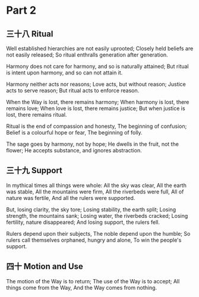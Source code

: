 # Part 2

## 三十八 Ritual

Well established hierarchies are not easily uprooted;
Closely held beliefs are not easily released;
So ritual enthralls generation after generation.

Harmony does not care for harmony, and so is naturally attained;
But ritual is intent upon harmony, and so can not attain it.

Harmony neither acts nor reasons;
Love acts, but without reason;
Justice acts to serve reason;
But ritual acts to enforce reason.

When the Way is lost, there remains harmony;
When harmony is lost, there remains love;
When love is lost, there remains justice;
But when justice is lost, there remains ritual.

Ritual is the end of compassion and honesty,
The beginning of confusion;
Belief is a colourful hope or fear,
The beginning of folly.

The sage goes by harmony, not by hope;
He dwells in the fruit, not the flower;
He accepts substance, and ignores abstraction.

## 三十九 Support

In mythical times all things were whole:
All the sky was clear,
All the earth was stable,
All the mountains were firm,
All the riverbeds were full,
All of nature was fertile,
And all the rulers were supported.

But, losing clarity, the sky tore;
Losing stability, the earth split;
Losing strength, the mountains sank;
Losing water, the riverbeds cracked;
Losing fertility, nature disappeared;
And losing support, the rulers fell.

Rulers depend upon their subjects,
The noble depend upon the humble;
So rulers call themselves orphaned, hungry and alone,
To win the people's support.

## 四十 Motion and Use

The motion of the Way is to return;
The use of the Way is to accept;
All things come from the Way,
And the Way comes from nothing.
